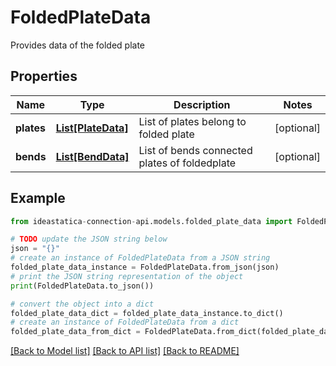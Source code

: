 # FoldedPlateData

Provides data of the folded plate

## Properties

Name | Type | Description | Notes
------------ | ------------- | ------------- | -------------
**plates** | [**List[PlateData]**](PlateData.md) | List of plates belong to folded plate | [optional] 
**bends** | [**List[BendData]**](BendData.md) | List of bends connected plates of foldedplate | [optional] 

## Example

```python
from ideastatica-connection-api.models.folded_plate_data import FoldedPlateData

# TODO update the JSON string below
json = "{}"
# create an instance of FoldedPlateData from a JSON string
folded_plate_data_instance = FoldedPlateData.from_json(json)
# print the JSON string representation of the object
print(FoldedPlateData.to_json())

# convert the object into a dict
folded_plate_data_dict = folded_plate_data_instance.to_dict()
# create an instance of FoldedPlateData from a dict
folded_plate_data_from_dict = FoldedPlateData.from_dict(folded_plate_data_dict)
```
[[Back to Model list]](../README.md#documentation-for-models) [[Back to API list]](../README.md#documentation-for-api-endpoints) [[Back to README]](../README.md)


